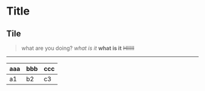 # Title
## Tile
>what are you doing?
*what is it*
**what is it**
~~HIIIII~~
***
|aaa|bbb|ccc|
|-|-|-|
|a1|b2|c3|